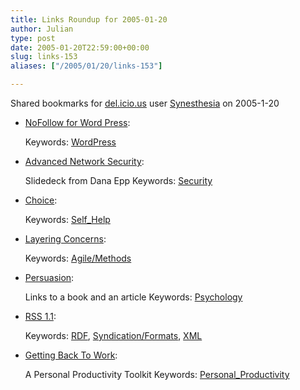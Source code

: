 ```yaml
---
title: Links Roundup for 2005-01-20
author: Julian
type: post
date: 2005-01-20T22:59:00+00:00
slug: links-153 
aliases: ["/2005/01/20/links-153"]

---
```

Shared bookmarks for [del.icio.us][1] user  [Synesthesia][2] on 2005-1-20

  * [NoFollow for Word Press][3]:
   
    Keywords: [WordPress][4]
  * [Advanced Network Security][5]:
  
    Slidedeck from Dana Epp Keywords: [Security][6]
  * [Choice][7]:
   
    Keywords: [Self_Help][8]
  * [Layering Concerns][9]:
   
    Keywords: [Agile/Methods][10]
  * [Persuasion][11]:
  
    Links to a book and an article Keywords: [Psychology][12]
  * [RSS 1.1][13]:
   
    Keywords: [RDF][14], [Syndication/Formats][15], [XML][16]
  * [Getting Back To Work][17]:
  
    A Personal Productivity Toolkit Keywords: [Personal_Productivity][18]

 [1]: https://del.icio.us/
 [2]: https://del.icio.us/synesthesia
 [3]: https://alex.halavais.net/news/index.php?p=1021 "https://alex.halavais.net/news/index.php?p=1021"
 [4]: https://del.icio.us/synesthesia/WordPress
 [5]: https://silverstr.ufies.org/blog/archives/000776.html "https://silverstr.ufies.org/blog/archives/000776.html"
 [6]: https://del.icio.us/synesthesia/Security
 [7]: https://thinkblade.typepad.com/upgradeyourmind/2005/01/the_choice_is_y.html "https://thinkblade.typepad.com/upgradeyourmind/2005/01/the_choice_is_y.html"
 [8]: https://del.icio.us/synesthesia/Self_Help
 [9]: https://www.agilemanagement.net/Articles/Weblog/LayeringConcerns.html "https://www.agilemanagement.net/Articles/Weblog/LayeringConcerns.html"
 [10]: https://del.icio.us/synesthesia/Agile/Methods
 [11]: https://www.clarkeching.com/2005/01/persuasion.html "https://www.clarkeching.com/2005/01/persuasion.html"
 [12]: https://del.icio.us/synesthesia/Psychology
 [13]: https://www.inamidst.com/rss1.1/ "https://www.inamidst.com/rss1.1/"
 [14]: https://del.icio.us/synesthesia/RDF
 [15]: https://del.icio.us/synesthesia/Syndication/Formats
 [16]: https://del.icio.us/synesthesia/XML
 [17]: https://www.kuro5hin.org/story/2005/1/18/153331/505 "https://www.kuro5hin.org/story/2005/1/18/153331/505"
 [18]: https://del.icio.us/synesthesia/Personal_Productivity
